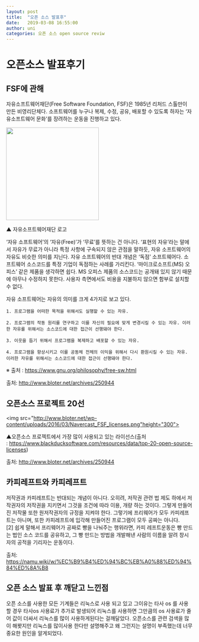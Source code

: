 ```yaml
---
layout: post
title:  "오픈 소스 발표후"
date:   2019-03-08 16:55:00
author: uni
categories: 오픈 소스 open source reviw
---
```



<h1>오픈소스 발표후기</h1>



<h2>FSF에 관해</h2>



자유소프트웨어재단(Free Software Foundation, FSF)은 1985년 리처드 스톨만이 만든 비영리단체다. 소프트웨어를 누구나 복제, 수정, 공유, 배포할 수 있도록 하자는 ‘자유소프트웨어 문화’를 장려하는 운동을 진행하고 있다.





<img src="http://www.bloter.net/wp-content/uploads/2016/03/Navercast_FSF_LOGO.jpg" height="250">

▲ 자유소프트웨어재단 로고

‘자유 소프트웨어’의 ‘자유(Free)’가 ‘무료’를 뜻하는 건 아니다. ‘표현의 자유’라는 말에서 자유가 무료가 아니라 특정 사항에 구속되지 않은 관점을 말하듯, 자유 소프트웨어의 자유도 비슷한 의미를 지닌다. 자유 소프트웨어의 반대 개념은 ‘독점’ 소프트웨어다. 소프트웨어 소스코드를 특정 기업이 독점하는 사례를 가리킨다. ‘마이크로소프트(MS) 오피스’ 같은 제품을 생각하면 쉽다. MS 오피스 제품의 소스코드는 공개돼 있지 않기 때문에 아무나 수정하지 못한다. 사용자 측면에서도 비용을 지불하지 않으면 함부로 설치할 수 없다.

자유 소프트웨어는 자유의 의미를 크게 4가지로 보고 있다.

	1. 프로그램을 어떠한 목적을 위해서도 실행할 수 있는 자유.

	2. 프로그램의 작동 원리를 연구하고 이를 자신의 필요에 맞게 변경시킬 수 있는 자유. 이러한 자유를 위해서는 소스코드에 대한 접근이 선행돼야 한다.

	3. 이웃을 돕기 위해서 프로그램을 복제하고 배포할 수 있는 자유.

	4. 프로그램을 향상시키고 이를 공동체 전체의 이익을 위해서 다시 환원시킬 수 있는 자유. 이러한 자유를 위해서는 소스코드에 대한 접근이 선행돼야 한다.

※ 출처 : https://www.gnu.org/philosophy/free-sw.html



출처: <http://www.bloter.net/archives/250944> 





<h2>오픈소스 프로젝트 20선</h2>



<img src="http://www.bloter.net/wp-content/uploads/2016/03/Navercast_FSF_licenses.png"height="300">



▲오픈소스 프로젝트에서 가장 많이 사용되고 있는 라이선스(출처 : https://www.blackducksoftware.com/resources/data/top-20-open-source-licenses)



출처: <http://www.bloter.net/archives/250944> 





<h2>카피레프트와 카피레프트</h2>



저작권과 카피레프트는 반대되는 개념이 아니다. 오히려, 저작권 관련 법 제도 하에서 저작권자의 저작권을 지키면서 그것을 조건에 따라 이용, 개량 하는 것이다. 그렇게 만들어진 저작물 또한 원저작권자의 규정을 지켜야 한다. 그렇기에 프리웨어가 모두 카피레프트는 아니며, 또한 카피레프트에 입각해 만들어진 프로그램이 모두 공짜는 아니다.[2] 쉽게 말해서 프리웨어가 공짜로 빵을 나눠주는 행위라면, 카피 레프트운동은 빵 만드는 법인 소스 코드를 공유하고, 그 빵 만드는 방법을 개발해낸 사람의 이름을 알려 창시자의 공적을 기리자는 운동이다. 



출처: <https://namu.wiki/w/%EC%B9%B4%ED%94%BC%EB%A0%88%ED%94%84%ED%8A%B8> 





<h2>오픈 소스 발표 후 깨닫고 느낀점</h2>



오픈 소스를 사용한 모든 기계들은 리눅스로 사용 되고 있고 그이유는 
타사 os 를 사용할 경우 타사os 사용료가 추가로 발생되어 리눅스를 사용하면
그만큼의 os 사용료가 줄어 값이 더싸서 리눅스를 많이 사용하게된다는 걸깨달았다.
오픈소스를 관련 검색을 많이 해봣지만 리눅스를 많이사용 한다만 설명해주고 왜 그런지는 설명이 부족했는데
너무 중요한 원인을 알게되었다.





